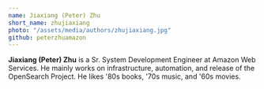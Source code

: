 ```yaml
---
name: Jiaxiang (Peter) Zhu
short_name: zhujiaxiang
photo: "/assets/media/authors/zhujiaxiang.jpg"
github: peterzhuamazon
---
```


**Jiaxiang (Peter) Zhu** is a Sr. System Development Engineer at Amazon Web Services. He mainly works on infrastructure, automation, and release of the OpenSearch Project. He likes '80s books, '70s music, and '60s movies.
